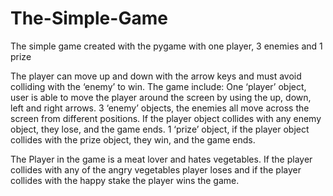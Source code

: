 # The-Simple-Game
The simple game created with the pygame with one player, 3 enemies and 1 prize

The player can move up and down with the arrow keys and must avoid colliding with the ‘enemy’ to win. 
The game include:
One ‘player’ object, user is able to move the player around the screen by using the up, down, left and right arrows.
3 ‘enemy’ objects, the enemies all move across the screen from different positions. If the player object collides with any enemy object, they lose, and the game ends.
1 ‘prize’ object, if the player object collides with the prize object, they win, and the game ends.

The Player in the game is a meat lover and hates vegetables. If the player collides with any of the angry vegetables player loses and if the player collides with the happy stake the player wins the game.
